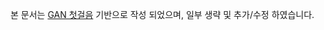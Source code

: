 본 문서는 [GAN 첫걸음](https://www.hanbit.co.kr/store/books/look.php?p_code=B9417661237) 기반으로 작성 되었으며, 일부 생략 및 추가/수정 하였습니다.
